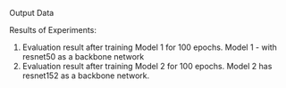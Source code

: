 Output Data

Results of Experiments:

1. Evaluation result after training Model 1 for 100 epochs. Model 1 - with resnet50 as a backbone network
2. Evaluation result after training Model 2 for 100 epochs. Model 2 has resnet152 as a backbone network.

